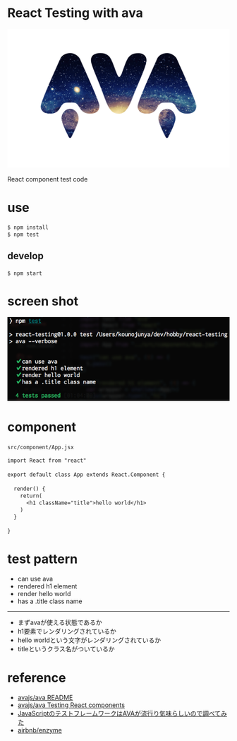 # React Testing with ava

![](https://raw.githubusercontent.com/avajs/ava/master/media/header.png)

React component test code

# use

```
$ npm install
$ npm test
```

## develop

```
$ npm start
```

# screen shot

![](https://raw.githubusercontent.com/konojunya/react-testing/master/screenshots/testing.png)

# component

`src/component/App.jsx`

```
import React from "react"

export default class App extends React.Component {

  render() {
    return(
      <h1 className="title">hello world</h1>
    )
  }

}
```

# test pattern

- can use ava
- rendered h1 element
- render hello world
- has a .title class name

---

- まずavaが使える状態であるか
- h1要素でレンダリングされているか
- hello worldという文字がレンダリングされているか
- titleというクラス名がついているか

# reference

- [avajs/ava README](https://github.com/avajs/ava)
- [avajs/ava Testing React components](https://github.com/avajs/ava/blob/master/docs/recipes/react.md)
- [JavaScriptのテストフレームワークはAVAが流行り気味らしいので調べてみた](http://qiita.com/niisan-tokyo/items/000db7cd0e995c802334)
- [airbnb/enzyme](https://github.com/airbnb/enzyme)
